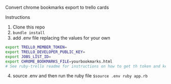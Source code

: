 Convert chrome bookmarks export to trello cards

Instructions

1. Clone this repo
2. `bundle install`
3. add .env file replacing the values for your own
```bash
export TRELLO_MEMBER_TOKEN=
export TRELLO_DEVELOPER_PUBLIC_KEY=
export JOBS_LIST_ID=
export CHROME_BOOKMARKS_FILE=yourbookmarks.html
# See ruby-trello readme for instructions on how to get th token and key https://github.com/jeremytregunna/ruby-trello
```
4. source .env and then run the ruby file
`$source .env
ruby app.rb
`

